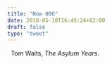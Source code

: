 ```yaml
---
title: "Now 006"
date: 2018-05-18T16:45:24+02:00
draft: false
type: "tweet"
---
```

<a href="https://itunes.apple.com/fr/album/the-asylum-years/78981636" type="application/rss+xml" class="iconfont icon-music" title="rss"></a> &nbsp; Tom Waits, *The Asylum Years*.
